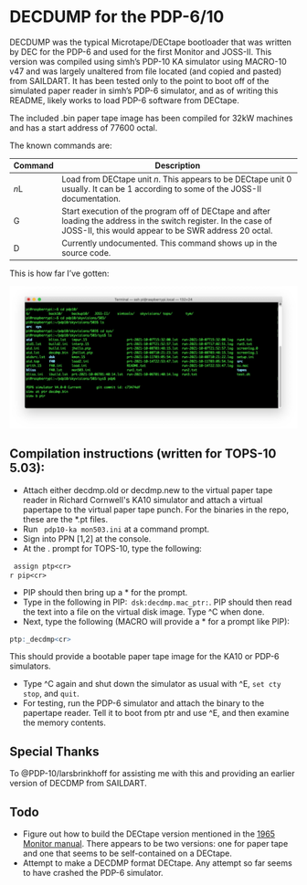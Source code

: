 # DECDUMP for the PDP-6/10

DECDUMP was the typical Microtape/DECtape bootloader that was written by DEC for the PDP-6 and used for the first Monitor and JOSS-II.  This version was compiled using simh’s PDP-10 KA simulator using MACRO-10 v47 and was largely unaltered from file located (and copied and pasted) from SAILDART.  It has been tested only to the point to boot off of the simulated paper reader in simh’s PDP-6 simulator, and as of writing this README, likely works to load PDP-6 software from DECtape.

The included .bin paper tape image has been compiled for 32kW machines and has a start address of 77600 octal.

The known commands are:

| Command | Description                                                  |
| ------- | ------------------------------------------------------------ |
| *n*L    | Load  from DECtape unit *n*.  This appears to be DECtape unit 0 usually.  It can be 1 according to some of the JOSS-II documentation. |
| G       | Start execution of the program off of DECtape and after loading the address in the switch register.    In the case of JOSS-II, this would appear to be SWR address 20 octal. |
| D       | Currently undocumented.  This command shows up in the source code. |

This is how far I’ve gotten:

![decdmp](decdmp.jpg)

## Compilation instructions (written for TOPS-10 5.03):
- Attach either decdmp.old or decdmp.new to the virtual paper tape reader in Richard Cornwell's KA10 simulator and attach a virtual papertape to the virtual paper tape punch.  For the binaries in the repo, these are the *.pt files.
- Run ` pdp10-ka mon503.ini` at a command prompt.
- Sign into PPN [1,2] at the console.
- At the . prompt for TOPS-10, type the following:
``` assign ptr<cr>
 assign ptp<cr>
r pip<cr>
```
- PIP should then bring up a * for the prompt.
- Type in the following in PIP:``` dsk:decdmp.mac_ptr:```. PIP should then read the text into a file on the virtual disk image.  Type ^C when done.
- Next, type the following (MACRO will provide a * for a prompt like PIP):
```r macro<cr>
ptp:_decdmp<cr>
```
This should provide a bootable paper tape image for the KA10 or PDP-6 simulators.
- Type ^C again and  shut down the simulator as usual with ^E, `set cty stop`, and `quit`.
- For testing, run the PDP-6 simulator and attach the binary to the papertape reader.  Tell it to boot from ptr and use ^E, and then examine the memory contents.


## Special Thanks

To @PDP-10/larsbrinkhoff for assisting me with this and providing an earlier version of DECDMP from SAILDART.

## Todo
- Figure out how to build the DECtape version mentioned in the [1965 Monitor manual](http://bitsavers.org/pdf/dec/pdp6/DEC-6-0-EX-SYS-UM-IP-PRE00_Multiprogramming_System_Manual_1965.pdf).  There appears to be two versions: one for paper tape and one that seems to be self-contained on a DECtape.
- Attempt to make a DECDMP format DECtape.  Any attempt so far seems to have crashed the PDP-6 simulator.
